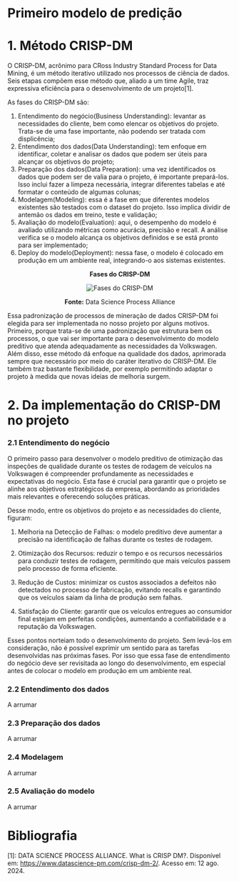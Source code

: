 # Primeiro modelo de predição
# 1. Método CRISP-DM

O CRISP-DM, acrônimo para CRoss Industry Standard Process for Data Mining, é um método iterativo utilizado nos processos de ciência de dados. Seis etapas compõem esse método que, aliado a um time Agile, traz expressiva eficiência para o desenvolvimento de um projeto[1].

As fases do CRISP-DM são:
1. Entendimento do negócio(Business Understanding): levantar as necessidades do cliente, bem como elencar os objetivos do projeto. Trata-se de uma fase importante, não podendo ser tratada com displicência;
2. Entendimento dos dados(Data Understanding): tem enfoque em identificar, coletar e analisar os dados que podem ser úteis para alcançar os objetivos do projeto;
3. Preparação dos dados(Data Preparation): uma vez identificados os dados que podem ser de valia para o projeto, é importante prepará-los. Isso inclui fazer a limpeza necessária, integrar diferentes tabelas e até formatar o conteúdo de algumas colunas;
4. Modelagem(Modeling): essa é a fase em que diferentes modelos existentes são testados com o dataset do projeto. Isso implica dividir de antemão os dados em treino, teste e validação;
5. Avaliação do modelo(Evaluation): aqui, o desempenho do modelo é avaliado utilizando métricas como acurácia, precisão e recall. A análise verifica se o modelo alcança os objetivos definidos e se está pronto para ser implementado;
6. Deploy do modelo(Deployment): nessa fase, o modelo é colocado em produção em um ambiente real, integrando-o aos sistemas existentes.

<div align="center">
  
**Fases do CRISP-DM**

![Fases do CRISP-DM](/img/CRISP-DM.png)

**Fonte:** Data Science Process Alliance

</div>

Essa padronização de processos de mineração de dados CRISP-DM foi elegida para ser implementada no nosso projeto por alguns motivos. Primeiro, porque trata-se de uma padronização que estrutura bem os processos, o que vai ser importante para o desenvolvimento do modelo preditivo que atenda adequadamente as necessidades da Volkswagen. Além disso, esse método dá enfoque na qualidade dos dados, aprimorada sempre que necessário por meio do caráter iterativo do CRISP-DM. Ele também traz bastante flexibilidade, por exemplo permitindo adaptar o projeto à medida que novas ideias de melhoria surgem.

# 2. Da implementação do CRISP-DM no projeto

### 2.1 Entendimento do negócio
O primeiro passo para desenvolver o modelo preditivo de otimização das inspeções de qualidade durante os testes de rodagem de veículos na Volkswagen é compreender profundamente as necessidades e expectativas do negócio. Esta fase é crucial para garantir que o projeto se alinhe aos objetivos estratégicos da empresa, abordando as prioridades mais relevantes e oferecendo soluções práticas.

Desse modo, entre os objetivos do projeto e as necessidades do cliente, figuram:
1. Melhoria na Detecção de Falhas: o modelo preditivo deve aumentar a precisão na identificação de falhas durante os testes de rodagem.

2. Otimização dos Recursos: reduzir o tempo e os recursos necessários para conduzir testes de rodagem, permitindo que mais veículos passem pelo processo de forma eficiente.

3. Redução de Custos: minimizar os custos associados a defeitos não detectados no processo de fabricação, evitando recalls e garantindo que os veículos saiam da linha de produção sem falhas.

4. Satisfação do Cliente: garantir que os veículos entregues ao consumidor final estejam em perfeitas condições, aumentando a confiabilidade e a reputação da Volkswagen.

Esses pontos norteiam todo o desenvolvimento do projeto. Sem levá-los em consideração, não é possível exprimir um sentido para as tarefas desenvolvidas nas próximas fases. Por isso que essa fase de entendimento do negócio deve ser revisitada ao longo do desenvolvimento, em especial antes de colocar o modelo em produção em um ambiente real.

### 2.2 Entendimento dos dados
A arrumar

### 2.3 Preparação dos dados
A arrumar

### 2.4 Modelagem
A arrumar

### 2.5 Avaliação do modelo
A arrumar

# Bibliografia
[1]: DATA SCIENCE PROCESS ALLIANCE. What is CRISP DM?. Disponível em: https://www.datascience-pm.com/crisp-dm-2/. Acesso em: 12 ago. 2024.
